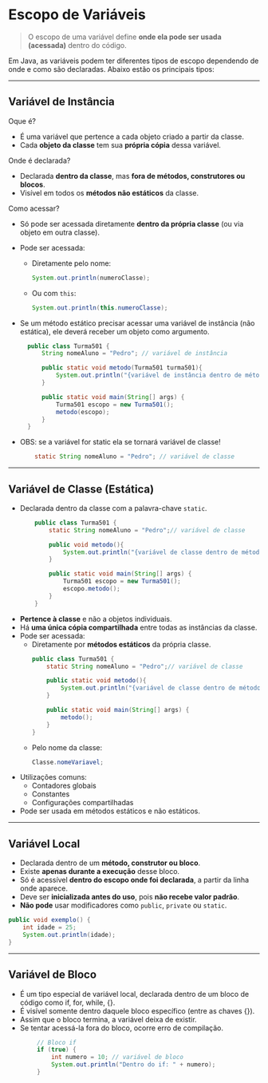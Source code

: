 #  Escopo de Variáveis

> O escopo de uma variável define **onde ela pode ser usada (acessada)** dentro do código.

Em Java, as variáveis podem ter diferentes tipos de escopo dependendo de onde e como são declaradas. Abaixo estão os principais tipos:

---

##  Variável de Instância
Oque é?

- É uma variável que pertence a cada objeto criado a partir da classe.
- Cada **objeto da classe** tem sua **própria cópia** dessa variável.

Onde é declarada?
- Declarada **dentro da classe**, mas **fora de métodos, construtores ou blocos**.
- Visível em todos os **métodos não estáticos** da classe.

Como acessar?
- Só pode ser acessada diretamente **dentro da própria classe** (ou via objeto em outra classe).
- Pode ser acessada:
    - Diretamente pelo nome:
      ```java
      System.out.println(numeroClasse);
      ```
    - Ou com `this`:
      ```java
      System.out.println(this.numeroClasse);
      ```
- Se um método estático precisar acessar uma variável de instância (não estática), 
ele deverá receber um objeto como argumento.
    
  ```java
    public class Turma501 {
        String nomeAluno = "Pedro"; // variável de instância

        public static void metodo(Turma501 turma501){
            System.out.println("{variável de instância dentro de método  static} = " + turma501.nomeAluno );
        }

        public static void main(String[] args) {
            Turma501 escopo = new Turma501();
            metodo(escopo);
        }
    }
    ```
- OBS: se a variável for static ela se tornará variável de classe!
    ```java
        static String nomeAluno = "Pedro"; // variável de classe
    ```

---

##  Variável de Classe (Estática)

- Declarada dentro da classe com a palavra-chave `static`.
    ```java
        public class Turma501 {
            static String nomeAluno = "Pedro";// variável de classe

            public void metodo(){
                System.out.println("{variável de classe dentro de método não static} = " + nomeAluno );
            }

            public static void main(String[] args) {
                Turma501 escopo = new Turma501();
                escopo.metodo();
            }
        }
    ```
- **Pertence à classe** e não a objetos individuais.
- Há **uma única cópia compartilhada** entre todas as instâncias da classe.
- Pode ser acessada:
    - Diretamente por **métodos estáticos** da própria classe.
        ```java
        public class Turma501 {
            static String nomeAluno = "Pedro";// variável de classe

            public static void metodo(){
                System.out.println("{variável de classe dentro de método  static} = " + nomeAluno );
            }

            public static void main(String[] args) {
                metodo();
            }
        }
        ```
    - Pelo nome da classe:
      ```java
      Classe.nomeVariavel;
      ```
- Utilizações comuns:
    - Contadores globais
    - Constantes
    - Configurações compartilhadas
- Pode ser usada em métodos estáticos e não estáticos.
---

##  Variável Local

- Declarada dentro de um **método, construtor ou bloco**.
- Existe **apenas durante a execução** desse bloco.
- Só é acessível **dentro do escopo onde foi declarada**, a partir da linha onde aparece.
- Deve ser **inicializada antes do uso**, pois **não recebe valor padrão**.
- **Não pode** usar modificadores como `public`, `private` ou `static`.

```java
public void exemplo() {
    int idade = 25;
    System.out.println(idade);
}
```
---
##  Variável de Bloco

- É um tipo especial de variável local, declarada dentro de um bloco de código como if, for, while, {}.
- É visível somente dentro daquele bloco específico (entre as chaves {}).
- Assim que o bloco termina, a variável deixa de existir.
- Se tentar acessá-la fora do bloco, ocorre erro de compilação.

```java
        // Bloco if
        if (true) {
            int numero = 10; // variável de bloco
            System.out.println("Dentro do if: " + numero);
        }
```